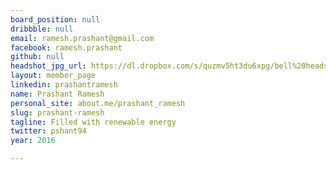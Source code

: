 ```yaml
---
board_position: null
dribbble: null
email: ramesh.prashant@gmail.com
facebook: ramesh.prashant
github: null
headshot_jpg_url: https://dl.dropbox.com/s/quzmv5ht3du6xpg/bell%20headshot.png?dl=0
layout: member_page
linkedin: prashantramesh
name: Prashant Ramesh
personal_site: about.me/prashant_ramesh
slug: prashant-ramesh
tagline: Filled with renewable energy
twitter: pshant94
year: 2016

---
```

